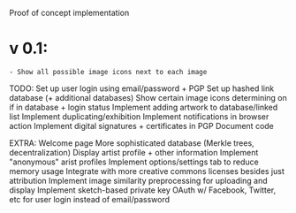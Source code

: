 Proof of concept implementation 

# v 0.1: 
    - Show all possible image icons next to each image 

TODO: 
    Set up user login using email/password + PGP
    Set up hashed link database  (+ additional databases)
    Show certain image icons determining on if in database + login status
    Implement adding artwork to database/linked list
    Implement duplicating/exhibition
    Implement notifications in browser action
    Implement digital signatures + certificates in PGP 
    Document code

EXTRA: 
    Welcome page
    More sophisticated database (Merkle trees, decentralization)
    Display artist profile + other information 
    Implement "anonymous" arist profiles 
    Implement options/settings tab to reduce memory usage
    Integrate with more creative commons licenses besides just attribution
    Implement image similarity preprocessing for uploading and display
    Implement sketch-based private key 
    OAuth w/ Facebook, Twitter, etc for user login instead of email/password
